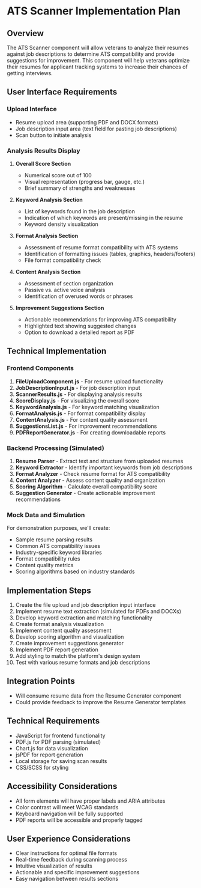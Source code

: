 # ATS Scanner Implementation Plan

## Overview
The ATS Scanner component will allow veterans to analyze their resumes against job descriptions to determine ATS compatibility and provide suggestions for improvement. This component will help veterans optimize their resumes for applicant tracking systems to increase their chances of getting interviews.

## User Interface Requirements

### Upload Interface
- Resume upload area (supporting PDF and DOCX formats)
- Job description input area (text field for pasting job descriptions)
- Scan button to initiate analysis

### Analysis Results Display
1. **Overall Score Section**
   - Numerical score out of 100
   - Visual representation (progress bar, gauge, etc.)
   - Brief summary of strengths and weaknesses

2. **Keyword Analysis Section**
   - List of keywords found in the job description
   - Indication of which keywords are present/missing in the resume
   - Keyword density visualization

3. **Format Analysis Section**
   - Assessment of resume format compatibility with ATS systems
   - Identification of formatting issues (tables, graphics, headers/footers)
   - File format compatibility check

4. **Content Analysis Section**
   - Assessment of section organization
   - Passive vs. active voice analysis
   - Identification of overused words or phrases

5. **Improvement Suggestions Section**
   - Actionable recommendations for improving ATS compatibility
   - Highlighted text showing suggested changes
   - Option to download a detailed report as PDF

## Technical Implementation

### Frontend Components
1. **FileUploadComponent.js** - For resume upload functionality
2. **JobDescriptionInput.js** - For job description input
3. **ScannerResults.js** - For displaying analysis results
4. **ScoreDisplay.js** - For visualizing the overall score
5. **KeywordAnalysis.js** - For keyword matching visualization
6. **FormatAnalysis.js** - For format compatibility display
7. **ContentAnalysis.js** - For content quality assessment
8. **SuggestionsList.js** - For improvement recommendations
9. **PDFReportGenerator.js** - For creating downloadable reports

### Backend Processing (Simulated)
1. **Resume Parser** - Extract text and structure from uploaded resumes
2. **Keyword Extractor** - Identify important keywords from job descriptions
3. **Format Analyzer** - Check resume format for ATS compatibility
4. **Content Analyzer** - Assess content quality and organization
5. **Scoring Algorithm** - Calculate overall compatibility score
6. **Suggestion Generator** - Create actionable improvement recommendations

### Mock Data and Simulation
For demonstration purposes, we'll create:
- Sample resume parsing results
- Common ATS compatibility issues
- Industry-specific keyword libraries
- Format compatibility rules
- Content quality metrics
- Scoring algorithms based on industry standards

## Implementation Steps

1. Create the file upload and job description input interface
2. Implement resume text extraction (simulated for PDFs and DOCXs)
3. Develop keyword extraction and matching functionality
4. Create format analysis visualization
5. Implement content quality assessment
6. Develop scoring algorithm and visualization
7. Create improvement suggestions generator
8. Implement PDF report generation
9. Add styling to match the platform's design system
10. Test with various resume formats and job descriptions

## Integration Points
- Will consume resume data from the Resume Generator component
- Could provide feedback to improve the Resume Generator templates

## Technical Requirements
- JavaScript for frontend functionality
- PDF.js for PDF parsing (simulated)
- Chart.js for data visualization
- jsPDF for report generation
- Local storage for saving scan results
- CSS/SCSS for styling

## Accessibility Considerations
- All form elements will have proper labels and ARIA attributes
- Color contrast will meet WCAG standards
- Keyboard navigation will be fully supported
- PDF reports will be accessible and properly tagged

## User Experience Considerations
- Clear instructions for optimal file formats
- Real-time feedback during scanning process
- Intuitive visualization of results
- Actionable and specific improvement suggestions
- Easy navigation between results sections
